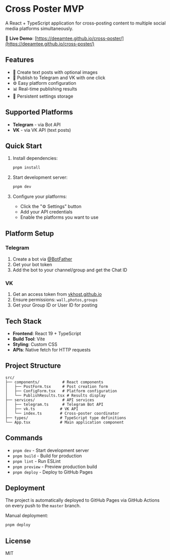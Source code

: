 # Cross Poster MVP

A React + TypeScript application for cross-posting content to multiple social media platforms simultaneously.

🚀 **Live Demo**: [https://deeamtee.github.io/cross-poster/](https://deeamtee.github.io/cross-poster/)

## Features

- 📝 Create text posts with optional images
- 📱 Publish to Telegram and VK with one click
- ⚙️ Easy platform configuration
- 📊 Real-time publishing results
- 💾 Persistent settings storage

## Supported Platforms

- **Telegram** - via Bot API
- **VK** - via VK API (text posts)

## Quick Start

1. Install dependencies:
   ```bash
   pnpm install
   ```

2. Start development server:
   ```bash
   pnpm dev
   ```

3. Configure your platforms:
   - Click the "⚙️ Settings" button
   - Add your API credentials
   - Enable the platforms you want to use

## Platform Setup

### Telegram
1. Create a bot via [@BotFather](https://t.me/botfather)
2. Get your bot token
3. Add the bot to your channel/group and get the Chat ID

### VK
1. Get an access token from [vkhost.github.io](https://vkhost.github.io/)
2. Ensure permissions: `wall,photos,groups`
3. Get your Group ID or User ID for posting

## Tech Stack

- **Frontend**: React 19 + TypeScript
- **Build Tool**: Vite
- **Styling**: Custom CSS
- **APIs**: Native fetch for HTTP requests

## Project Structure

```
src/
├── components/          # React components
│   ├── PostForm.tsx     # Post creation form
│   ├── ConfigForm.tsx   # Platform configuration
│   └── PublishResults.tsx # Results display
├── services/            # API services
│   ├── telegram.ts      # Telegram Bot API
│   ├── vk.ts           # VK API
│   └── index.ts        # Cross-poster coordinator
├── types/              # TypeScript type definitions
└── App.tsx             # Main application component
```

## Commands

- `pnpm dev` - Start development server
- `pnpm build` - Build for production
- `pnpm lint` - Run ESLint
- `pnpm preview` - Preview production build
- `pnpm deploy` - Deploy to GitHub Pages

## Deployment

The project is automatically deployed to GitHub Pages via GitHub Actions on every push to the `master` branch.

Manual deployment:
```bash
pnpm deploy
```

## License

MIT
